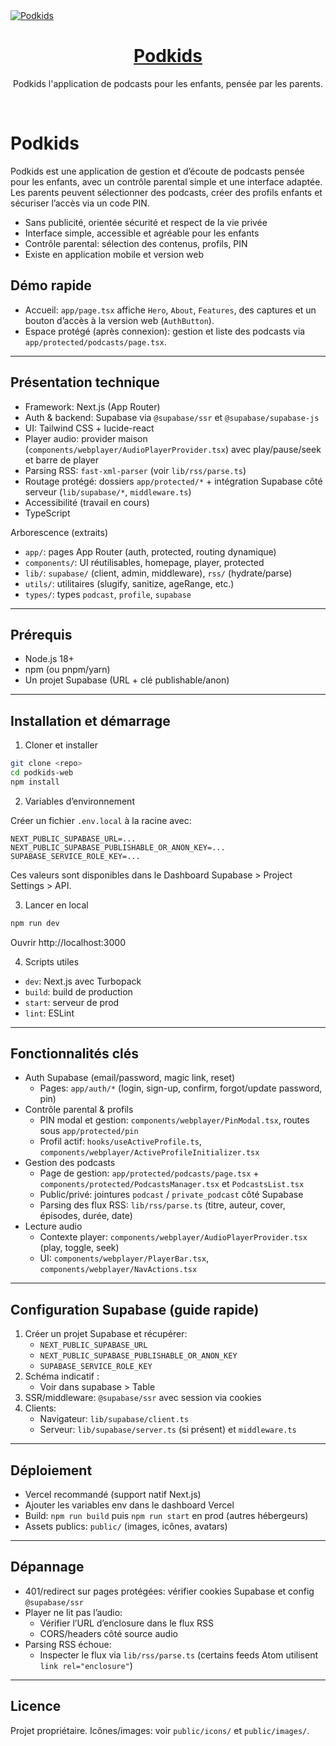 <a href="https://podkids-web.vercel.app">
  <img alt="Podkids" src="/images/podkids.png">
  <h1 align="center">Podkids</h1>
</a>

<p align="center">
  Podkids l'application de podcasts pour les enfants, pensée par les parents.
</p>
<br/>


# Podkids

Podkids est une application de gestion et d’écoute de podcasts pensée pour les enfants, avec un contrôle parental simple et une interface adaptée. Les parents peuvent sélectionner des podcasts, créer des profils enfants et sécuriser l’accès via un code PIN.

- Sans publicité, orientée sécurité et respect de la vie privée
- Interface simple, accessible et agréable pour les enfants
- Contrôle parental: sélection des contenus, profils, PIN
- Existe en application mobile et version web

## Démo rapide

- Accueil: `app/page.tsx` affiche `Hero`, `About`, `Features`, des captures et un bouton d’accès à la version web (`AuthButton`).
- Espace protégé (après connexion): gestion et liste des podcasts via `app/protected/podcasts/page.tsx`.

---

## Présentation technique

- Framework: Next.js (App Router)
- Auth & backend: Supabase via `@supabase/ssr` et `@supabase/supabase-js`
- UI: Tailwind CSS + lucide-react
- Player audio: provider maison (`components/webplayer/AudioPlayerProvider.tsx`) avec play/pause/seek et barre de player
- Parsing RSS: `fast-xml-parser` (voir `lib/rss/parse.ts`)
- Routage protégé: dossiers `app/protected/*` + intégration Supabase côté serveur (`lib/supabase/*`, `middleware.ts`)
- Accessibilité (travail en cours)
- TypeScript

Arborescence (extraits)

- `app/`: pages App Router (auth, protected, routing dynamique)
- `components/`: UI réutilisables, homepage, player, protected
- `lib/`: `supabase/` (client, admin, middleware), `rss/` (hydrate/parse)
- `utils/`: utilitaires (slugify, sanitize, ageRange, etc.)
- `types/`: types `podcast`, `profile`, `supabase`

---

## Prérequis

- Node.js 18+
- npm (ou pnpm/yarn)
- Un projet Supabase (URL + clé publishable/anon)

---

## Installation et démarrage

1) Cloner et installer

```bash
git clone <repo>
cd podkids-web
npm install
```

2) Variables d’environnement

Créer un fichier `.env.local` à la racine avec:

```
NEXT_PUBLIC_SUPABASE_URL=...
NEXT_PUBLIC_SUPABASE_PUBLISHABLE_OR_ANON_KEY=...
SUPABASE_SERVICE_ROLE_KEY=...
```

Ces valeurs sont disponibles dans le Dashboard Supabase > Project Settings > API.

3) Lancer en local

```bash
npm run dev
```

Ouvrir http://localhost:3000

4) Scripts utiles

- `dev`: Next.js avec Turbopack
- `build`: build de production
- `start`: serveur de prod
- `lint`: ESLint

---

## Fonctionnalités clés

- Auth Supabase (email/password, magic link, reset)
  - Pages: `app/auth/*` (login, sign-up, confirm, forgot/update password, pin)
- Contrôle parental & profils
  - PIN modal et gestion: `components/webplayer/PinModal.tsx`, routes sous `app/protected/pin`
  - Profil actif: `hooks/useActiveProfile.ts`, `components/webplayer/ActiveProfileInitializer.tsx`
- Gestion des podcasts
  - Page de gestion: `app/protected/podcasts/page.tsx` + `components/protected/PodcastsManager.tsx` et `PodcastsList.tsx`
  - Public/privé: jointures `podcast` / `private_podcast` côté Supabase
  - Parsing des flux RSS: `lib/rss/parse.ts` (titre, auteur, cover, épisodes, durée, date)
- Lecture audio
  - Contexte player: `components/webplayer/AudioPlayerProvider.tsx` (play, toggle, seek)
  - UI: `components/webplayer/PlayerBar.tsx`, `components/webplayer/NavActions.tsx`

---

## Configuration Supabase (guide rapide)

1. Créer un projet Supabase et récupérer:
   - `NEXT_PUBLIC_SUPABASE_URL`
   - `NEXT_PUBLIC_SUPABASE_PUBLISHABLE_OR_ANON_KEY`
   - `SUPABASE_SERVICE_ROLE_KEY`
2. Schéma indicatif :
   - Voir dans supabase > Table
3. SSR/middleware: `@supabase/ssr` avec session via cookies
4. Clients:
   - Navigateur: `lib/supabase/client.ts`
   - Serveur: `lib/supabase/server.ts` (si présent) et `middleware.ts`

---

## Déploiement

- Vercel recommandé (support natif Next.js)
- Ajouter les variables env dans le dashboard Vercel
- Build: `npm run build` puis `npm run start` en prod (autres hébergeurs)
- Assets publics: `public/` (images, icônes, avatars)

---

## Dépannage

- 401/redirect sur pages protégées: vérifier cookies Supabase et config `@supabase/ssr`
- Player ne lit pas l’audio:
  - Vérifier l’URL d’enclosure dans le flux RSS
  - CORS/headers côté source audio
- Parsing RSS échoue:
  - Inspecter le flux via `lib/rss/parse.ts` (certains feeds Atom utilisent `link rel="enclosure"`)

---

## Licence

Projet propriétaire. Icônes/images: voir `public/icons/` et `public/images/`.

